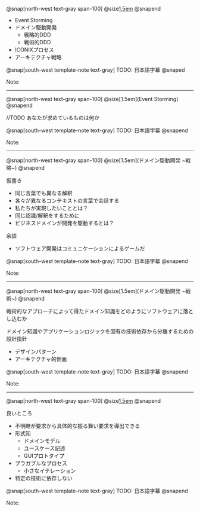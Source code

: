 @snap[north-west text-gray span-100]
@size[1.5em](設計・開発手法について)
@snapend

- Event Storming
- ドメイン駆動開発
    - 戦略的DDD
    - 戦術的DDD
- ICONIXプロセス
- アーキテクチャ戦略

@snap[south-west template-note text-gray]
TODO: 日本語字幕
@snaped

Note:

---

@snap[north-west text-gray span-100]
@size[1.5em](Event Storming)
@snapend

//TODO
あなたが求めているものは何か

@snap[south-west template-note text-gray]
TODO: 日本語字幕
@snapend

Note:

---

@snap[north-west text-gray span-100]
@size[1.5em](ドメイン駆動開発 ~戦略~)
@snapend

仮書き
- 同じ言葉でも異なる解釈
- 各々が異なるコンテキストの言葉で会話する
- 私たちが実現したいこととは？
- 同じ認識/解釈をするために
- ビジネスドメインが開発を駆動するとは？

余談
- ソフトウェア開発はコミュニケーションによるゲームだ


@snap[south-west template-note text-gray]
TODO: 日本語字幕
@snapend

Note:

---

@snap[north-west text-gray span-100]
@size[1.5em](ドメイン駆動開発 ~戦術~)
@snapend

戦術的なアプローチによって得たドメイン知識をどのようにソフトウェアに落とし込むか

ドメイン知識やアプリケーションロジックを固有の技術依存から分離するための設計指針


- デザインパターン
- アーキテクチャ的側面


@snap[south-west template-note text-gray]
TODO: 日本語字幕
@snapend

Note:

---

@snap[north-west text-gray span-100]
@size[1.5em](ICONIXプロセス)
@snapend

良いところ

- 不明瞭が要求から具体的な振る舞い要求を導出できる
- 形式知
    - ドメインモデル
    - ユースケース記述
    - GUIプロトタイプ
- プラガブルなプロセス
    - 小さなイテレーション
- 特定の技術に依存しない


@snap[south-west template-note text-gray]
TODO: 日本語字幕
@snapend

Note:


